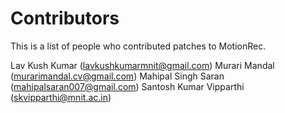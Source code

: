 # Contributors

This is a list of people who contributed patches to MotionRec.


Lav Kush Kumar          (lavkushkumarmnit@gmail.com)
Murari Mandal           (murarimandal.cv@gmail.com)
Mahipal Singh Saran     (mahipalsaran007@gmail.com)
Santosh Kumar Vipparthi (skvipparthi@mnit.ac.in)

